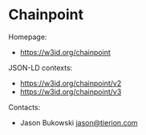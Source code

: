 Chainpoint
===

Homepage:
* https://w3id.org/chainpoint

JSON-LD contexts:
* https://w3id.org/chainpoint/v2
* https://w3id.org/chainpoint/v3

Contacts: 
* Jason Bukowski <jason@tierion.com>

